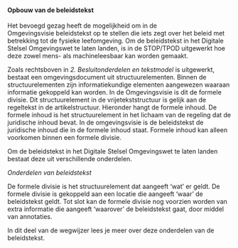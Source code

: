 #### Opbouw van de beleidstekst

Het bevoegd gezag heeft de mogelijkheid om in de Omgevingsvisie beleidstekst op
te stellen die iets zegt over het beleid met betrekking tot de fysieke
leefomgeving. Om de beleidstekst in het Digitale Stelsel Omgevingswet te laten
landen, is in de STOP/TPOD uitgewerkt hoe deze zowel mens- als machineleesbaar
kan worden gemaakt.

Zoals rechtsboven in *2. Besluitonderdelen en tekstmodel* is uitgewerkt, bestaat
een omgevingsdocument uit structuurelementen. Binnen de structuurelementen zijn
informatiekundige elementen aangewezen waaraan informatie gekoppeld kan worden.
In de Omgevingsvisie is dit de formele divisie. Dit structuurelement in de
vrijetekststructuur is gelijk aan de regeltekst in de artikelstructuur.
Hieronder hangt de formele inhoud. De formele inhoud is het structuurelement in
het lichaam van de regeling dat de juridische inhoud bevat. In de omgevingsvisie
is de beleidstekst de juridische inhoud die in de formele inhoud staat. Formele
inhoud kan alleen voorkomen binnen een formele divisie.

Om de beleidstekst in het Digitale Stelsel Omgevingswet te laten landen bestaat
deze uit verschillende onderdelen.

*Onderdelen van beleidstekst*

De formele divisie is het structuurelement dat aangeeft ‘wat’ er geldt. De
formele divisie is gekoppeld aan een locatie die aangeeft ‘waar’ de beleidstekst
geldt. Tot slot kan de formele divisie nog voorzien worden van extra informatie
die aangeeft ‘waarover’ de beleidstekst gaat, door middel van annotaties.

In dit deel van de wegwijzer lees je meer over deze onderdelen van de
beleidstekst.
